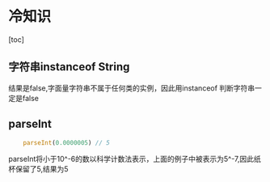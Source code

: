 # 冷知识

[toc]

## 字符串instanceof String

结果是false,字面量字符串不属于任何类的实例，因此用instanceof 判断字符串一定是false

## parseInt

```javascript
    parseInt(0.0000005) // 5
```

parseInt将小于10^-6的数以科学计数法表示，上面的例子中被表示为5^-7,因此纸杯保留了5,结果为5
